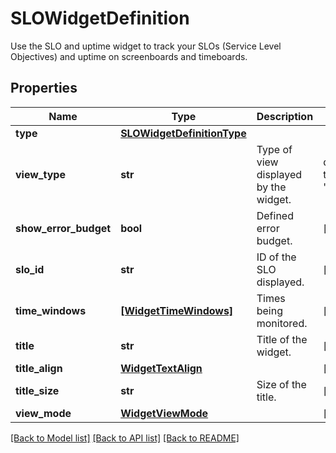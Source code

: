 # SLOWidgetDefinition

Use the SLO and uptime widget to track your SLOs (Service Level Objectives) and uptime on screenboards and timeboards.
## Properties
Name | Type | Description | Notes
------------ | ------------- | ------------- | -------------
**type** | [**SLOWidgetDefinitionType**](SLOWidgetDefinitionType.md) |  | 
**view_type** | **str** | Type of view displayed by the widget. | defaults to "detail"
**show_error_budget** | **bool** | Defined error budget. | [optional] 
**slo_id** | **str** | ID of the SLO displayed. | [optional] 
**time_windows** | [**[WidgetTimeWindows]**](WidgetTimeWindows.md) | Times being monitored. | [optional] 
**title** | **str** | Title of the widget. | [optional] 
**title_align** | [**WidgetTextAlign**](WidgetTextAlign.md) |  | [optional] 
**title_size** | **str** | Size of the title. | [optional] 
**view_mode** | [**WidgetViewMode**](WidgetViewMode.md) |  | [optional] 

[[Back to Model list]](README.md#documentation-for-models) [[Back to API list]](README.md#documentation-for-api-endpoints) [[Back to README]](README.md)


